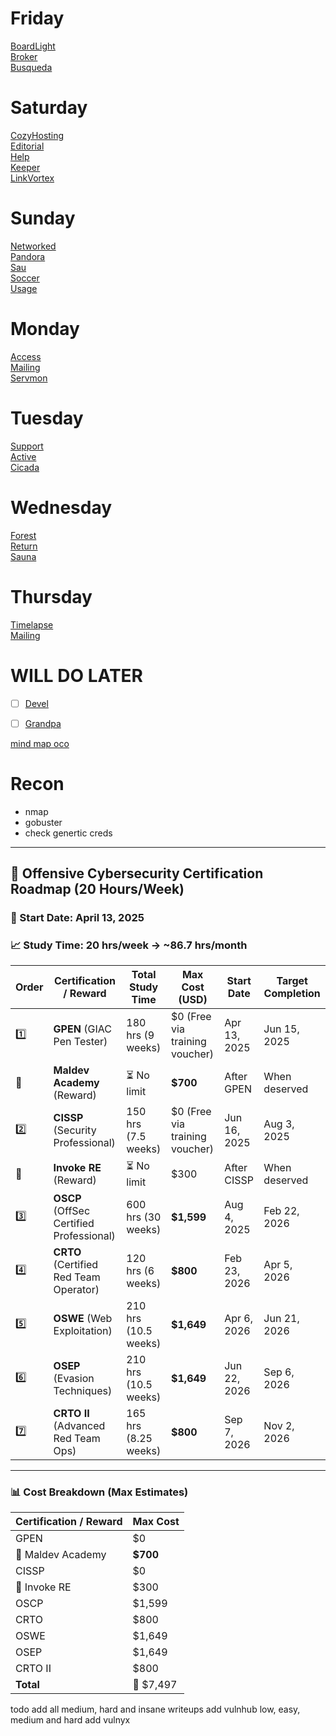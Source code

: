 # Friday
[BoardLight](BoardLight)  
[Broker](Broker)  
[Busqueda](Busqueda)  
# Saturday
[CozyHosting](CozyHosting)  
[Editorial](Editorial)  
[Help](Help)  
[Keeper](Keeper)  
[LinkVortex](LinkVortex)  
# Sunday
[Networked](Networked)  
[Pandora](Pandora)  
[Sau](Sau)  
[Soccer](Soccer)  
[Usage](Usage.md)  
# Monday
[Access](Access)  
[Mailing](Mailing.md)  
[Servmon](Servmon)  
# Tuesday
[Support](Support)  
[Active](Active)  
[Cicada](Cicada)  
# Wednesday
[Forest](Forest)  
[Return](Return)  
[Sauna](Sauna)  
# Thursday
[Timelapse](Timelapse)  
[Mailing](Mailing.md)





# WILL DO LATER
- [ ] [Devel](Devel)
- [ ] [Grandpa](Grandpa)



[mind map oco](https://orange-cyberdefense.github.io/ocd-mindmaps/img/mindmap_ad_dark_classic_2025.03.excalidraw.svg)

# Recon
- nmap
- gobuster
- check genertic creds
---

## 🧠 Offensive Cybersecurity Certification Roadmap (20 Hours/Week)
### 📅 Start Date: **April 13, 2025**
### 📈 Study Time: **20 hrs/week** → **~86.7 hrs/month**

| Order | Certification / Reward                   | Total Study Time     | Max Cost (USD)                 | Start Date   | Target Completion |
| ----- | ---------------------------------------- | -------------------- | ------------------------------ | ------------ | ----------------- |
| 1️⃣   | **GPEN** (GIAC Pen Tester)               | 180 hrs (9 weeks)    | $0 (Free via training voucher) | Apr 13, 2025 | Jun 15, 2025      |
| 🎁    | **Maldev Academy** (Reward)              | ⏳ No limit           | **$700**                       | After GPEN   | When deserved     |
| 2️⃣   | **CISSP** (Security Professional)        | 150 hrs (7.5 weeks)  | $0 (Free via training voucher) | Jun 16, 2025 | Aug 3, 2025       |
| 🎁    | **Invoke RE** (Reward)                   | ⏳ No limit           | $300                           | After CISSP  | When deserved     |
| 3️⃣   | **OSCP** (OffSec Certified Professional) | 600 hrs (30 weeks)   | **$1,599**                     | Aug 4, 2025  | Feb 22, 2026      |
| 4️⃣   | **CRTO** (Certified Red Team Operator)   | 120 hrs (6 weeks)    | **$800**                       | Feb 23, 2026 | Apr 5, 2026       |
| 5️⃣   | **OSWE** (Web Exploitation)              | 210 hrs (10.5 weeks) | **$1,649**                     | Apr 6, 2026  | Jun 21, 2026      |
| 6️⃣   | **OSEP** (Evasion Techniques)            | 210 hrs (10.5 weeks) | **$1,649**                     | Jun 22, 2026 | Sep 6, 2026       |
| 7️⃣   | **CRTO II** (Advanced Red Team Ops)      | 165 hrs (8.25 weeks) | **$800**                       | Sep 7, 2026  | Nov 2, 2026       |

---

### 📊 Cost Breakdown (Max Estimates)

| Certification / Reward | Max Cost  |
| ---------------------- | --------- |
| GPEN                   | $0        |
| 🎁 Maldev Academy      | **$700**  |
| CISSP                  | $0        |
| 🎁 Invoke RE           | $300      |
| OSCP                   | $1,599    |
| CRTO                   | $800      |
| OSWE                   | $1,649    |
| OSEP                   | $1,649    |
| CRTO II                | $800      |
| **Total**              | 💸 $7,497 |

todo
add all medium, hard and insane writeups
add vulnhub low, easy, medium and hard
add vulnyx
